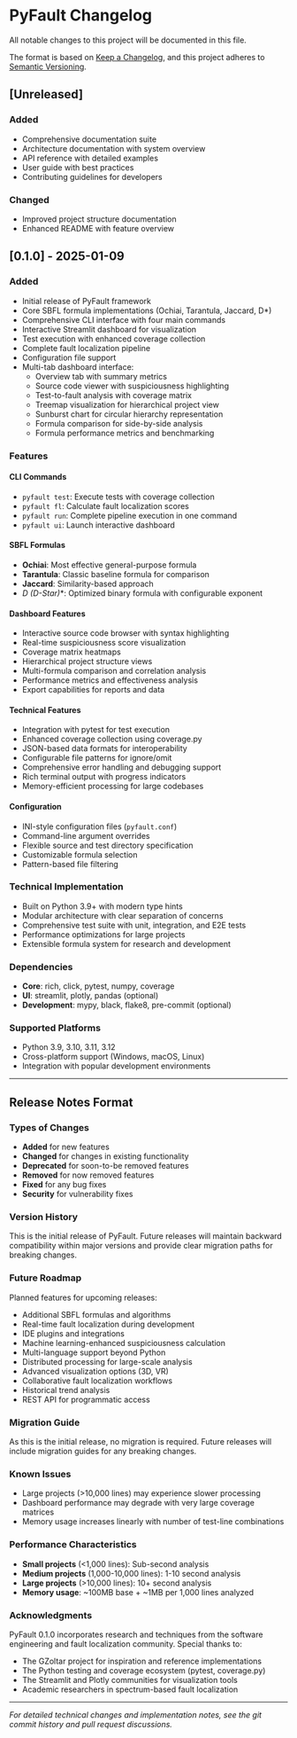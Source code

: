 # PyFault Changelog

All notable changes to this project will be documented in this file.

The format is based on [Keep a Changelog](https://keepachangelog.com/en/1.0.0/),
and this project adheres to [Semantic Versioning](https://semver.org/spec/v2.0.0.html).

## [Unreleased]

### Added
- Comprehensive documentation suite
- Architecture documentation with system overview
- API reference with detailed examples
- User guide with best practices
- Contributing guidelines for developers

### Changed
- Improved project structure documentation
- Enhanced README with feature overview

## [0.1.0] - 2025-01-09

### Added
- Initial release of PyFault framework
- Core SBFL formula implementations (Ochiai, Tarantula, Jaccard, D*)
- Comprehensive CLI interface with four main commands
- Interactive Streamlit dashboard for visualization
- Test execution with enhanced coverage collection
- Complete fault localization pipeline
- Configuration file support
- Multi-tab dashboard interface:
  - Overview tab with summary metrics
  - Source code viewer with suspiciousness highlighting
  - Test-to-fault analysis with coverage matrix
  - Treemap visualization for hierarchical project view
  - Sunburst chart for circular hierarchy representation
  - Formula comparison for side-by-side analysis
  - Formula performance metrics and benchmarking

### Features

#### CLI Commands
- `pyfault test`: Execute tests with coverage collection
- `pyfault fl`: Calculate fault localization scores
- `pyfault run`: Complete pipeline execution in one command
- `pyfault ui`: Launch interactive dashboard

#### SBFL Formulas
- **Ochiai**: Most effective general-purpose formula
- **Tarantula**: Classic baseline formula for comparison
- **Jaccard**: Similarity-based approach
- **D* (D-Star)**: Optimized binary formula with configurable exponent

#### Dashboard Features
- Interactive source code browser with syntax highlighting
- Real-time suspiciousness score visualization
- Coverage matrix heatmaps
- Hierarchical project structure views
- Multi-formula comparison and correlation analysis
- Performance metrics and effectiveness analysis
- Export capabilities for reports and data

#### Technical Features
- Integration with pytest for test execution
- Enhanced coverage collection using coverage.py
- JSON-based data formats for interoperability
- Configurable file patterns for ignore/omit
- Comprehensive error handling and debugging support
- Rich terminal output with progress indicators
- Memory-efficient processing for large codebases

#### Configuration
- INI-style configuration files (`pyfault.conf`)
- Command-line argument overrides
- Flexible source and test directory specification
- Customizable formula selection
- Pattern-based file filtering

### Technical Implementation
- Built on Python 3.9+ with modern type hints
- Modular architecture with clear separation of concerns
- Comprehensive test suite with unit, integration, and E2E tests
- Performance optimizations for large projects
- Extensible formula system for research and development

### Dependencies
- **Core**: rich, click, pytest, numpy, coverage
- **UI**: streamlit, plotly, pandas (optional)
- **Development**: mypy, black, flake8, pre-commit (optional)

### Supported Platforms
- Python 3.9, 3.10, 3.11, 3.12
- Cross-platform support (Windows, macOS, Linux)
- Integration with popular development environments

---

## Release Notes Format

### Types of Changes
- **Added** for new features
- **Changed** for changes in existing functionality
- **Deprecated** for soon-to-be removed features
- **Removed** for now removed features
- **Fixed** for any bug fixes
- **Security** for vulnerability fixes

### Version History

This is the initial release of PyFault. Future releases will maintain backward compatibility within major versions and provide clear migration paths for breaking changes.

### Future Roadmap

Planned features for upcoming releases:
- Additional SBFL formulas and algorithms
- Real-time fault localization during development
- IDE plugins and integrations
- Machine learning-enhanced suspiciousness calculation
- Multi-language support beyond Python
- Distributed processing for large-scale analysis
- Advanced visualization options (3D, VR)
- Collaborative fault localization workflows
- Historical trend analysis
- REST API for programmatic access

### Migration Guide

As this is the initial release, no migration is required. Future releases will include migration guides for any breaking changes.

### Known Issues

- Large projects (>10,000 lines) may experience slower processing
- Dashboard performance may degrade with very large coverage matrices
- Memory usage increases linearly with number of test-line combinations

### Performance Characteristics

- **Small projects** (<1,000 lines): Sub-second analysis
- **Medium projects** (1,000-10,000 lines): 1-10 second analysis
- **Large projects** (>10,000 lines): 10+ second analysis
- **Memory usage**: ~100MB base + ~1MB per 1,000 lines analyzed

### Acknowledgments

PyFault 0.1.0 incorporates research and techniques from the software engineering and fault localization community. Special thanks to:

- The GZoltar project for inspiration and reference implementations
- The Python testing and coverage ecosystem (pytest, coverage.py)
- The Streamlit and Plotly communities for visualization tools
- Academic researchers in spectrum-based fault localization

---

*For detailed technical changes and implementation notes, see the git commit history and pull request discussions.*
